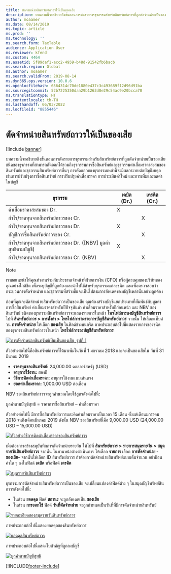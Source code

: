 ```yaml
---
title: ตัดจำหน่ายสินทรัพย์ถาวรให้เป็นของเสีย
description: บทความนี้จะอธิบายถึงขั้นตอนการตัดรายการธุรกรรมสำหรับสินทรัพย์ถาวรที่ถูกตัดจำหน่ายเป็นของเสีย
author: moaamer
ms.date: 08/14/2019
ms.topic: article
ms.prod: ''
ms.technology: ''
ms.search.form: TaxTable
audience: Application User
ms.reviewer: kfend
ms.custom: 4464
ms.assetid: 5f89daf1-acc2-4959-b48d-91542fb6bacb
ms.search.region: Global
ms.author: moaamer
ms.search.validFrom: 2019-08-14
ms.dyn365.ops.version: 10.0.6
ms.openlocfilehash: 6564314c70de1880e437c3c493689f12d96d91ba
ms.sourcegitcommit: 52b7225350daa29b1263d8e29c54ac9e20bcca70
ms.translationtype: HT
ms.contentlocale: th-TH
ms.lasthandoff: 06/03/2022
ms.locfileid: "8855446"
---
```

# <a name="dispose-of-a-fixed-asset-as-scrap"></a>ตัดจำหน่ายสินทรัพย์ถาวรให้เป็นของเสีย

[!include [banner](../includes/banner.md)]

บทความนี้จะอธิบายถึงขั้นตอนการตัดรายการธุรกรรมสำหรับสินทรัพย์ถาวรที่ถูกตัดจำหน่ายเป็นของเสีย ชนิดของธุรกรรมที่สามารถตัดออกได้รวมถึงธุรกรรมการซื้อสินทรัพย์และธุรกรรมค่าเสื่อมราคาสะสมของสินทรัพย์และธุรกรรมสินทรัพย์ถาวรอื่นๆ การตัดออกของธุรกรรมเหล่านี้จะมีผลกระทบต่อบัญชีงบดุล เช่นการปรับปรุงการซื้อสินทรัพย์ การปรับปรุงค่าเสื่อมราคา การประเมินค่าใหม่ และการเพิ่มและลดค่าในบัญชี

| ธุรกรรม                                         | เดบิต (Dr.) | เครดิต (Cr.) |
|-----------------------------------------------------|-------------|--------------|
| ค่าเสื่อมราคาสะสมของ Dr.                        | X           |              |
| กำไร/ขาดทุนจากสินทรัพย์ถาวรของ Cr.                          |             | X            |
| กำไร/ขาดทุนจากสินทรัพย์ถาวรของ Dr.                          | X           |              |
| บัญชีการซื้อสินทรัพย์ถาวรของ Cr.                 |             | X            |
| กำไร/ขาดทุนจากสินทรัพย์ถาวรของ Dr. (\[NBV\] มูลค่าสุทธิตามบัญชี) | X           |              |
| กำไร/ขาดทุนจากสินทรัพย์ถาวรของ Cr. (NBV)                    |             | X            |

> [!NOTE]
> เราขอแนะนำให้คุณทำงานร่วมกับประธานเจ้าหน้าที่ฝ่ายการเงิน (CFO) หรือผู้ควบคุมของบริษัทของคุณอย่างใกล้ชิด เพื่อระบุบัญชีที่ถูกต้องและนำไปใช้สำหรับธุรกรรมแต่ละชนิด และเพื่อตรวจสอบว่ากระบวนการตัดจำหน่าย และธุรกรรมที่สร้างขึ้นจะเป็นไปตามการอัพเดตของบัญชีเหล่านั้นอย่างถูกต้อง

ก่อนที่คุณจะตัดจำหน่ายสินทรัพย์ถาวรเป็นของเสีย คุณต้องสร้างบัญชีแยกประเภทที่สัมพันธ์กับมูลค่าการซื้อสินทรัพย์ ค่าเสื่อมราคาสำหรับปีปัจจุบันค่า ค่าเสื่อมราคาสำหรับปีก่อนหน้า และ NBV ของสินทรัพย์ ชนิดของธุรกรรมสินทรัพย์ถาวรจะแสดงรายการในหน้า **โพรไฟล์การลงบัญชีสินทรัพย์ถาวร** ไปที่ **สินทรัพย์ถาวร \> การตั้งค่า \> โพรไฟล์การลงรายการบัญชีสินทรัพย์ถาวร** จากนั้น ให้เลือกแท็บด่วน **การตัดจำหน่าย** ให้เลือก **ของเสีย** ในฟิลด์ข้างบนกริด ภาพประกอบต่อไปนี้แสดงรายการของชนิดของธุรกรรมสินทรัพย์ถาวรในหน้า **โพรไฟล์การลงบัญชีสินทรัพย์ถาวร**


[![การตัดจำหน่ายสินทรัพย์เป็นเป็นของเสีย, รูปที่ 1](./media/Fixed_asset_Disposal_scrap_scenario_1.png)](./media/Fixed_asset_Disposal_scrap_scenario_1.png)

ตัวอย่างต่อไปนี้คือสินทรัพย์ถาวรที่ได้มาเพิ่มในวันที่ 1 มกราคม 2018 และจะเป็นของเสียใน วันที่ 31 มีนาคม 2019

- **ราคาทุนของสินทรัพย์:** 24,000.00 ดอลลาร์สหรัฐ (USD)
- **อายุการใช้งาน:** สองปี
- **วิธีการคิดค่าเสื่อมราคา:** อายุการใช้งานแบบเส้นตรง
- **ยอดค่าเสื่อมราคา:** 1,000.00 USD ต่อเดือน

NBV ของสินทรัพย์ถาวรจะถูกคำนวณโดยใช้สูตรดังต่อไปนี้:

มูลค่าตามบัญชีสุทธิ = ราคาการซื้อสินทรัพย์ – ค่าเสื่อมราคา

ตัวอย่างต่อไปนี้ มีการซื้อสินทรัพย์ถาวรและคิดค่าเสื่อมราคาเป็นเวลา 15 เดือน ตั้งแต่เดือนมกราคม 2018 จนถึงเดือนมีนาคม 2019 ดังนั้น NBV ของสินทรัพย์นี้คือ 9,000.00 USD (24,000.00 USD – 15,000.00 USD)

[![ตัวอย่างวิธีการคิดค่าเสื่อมราคาของสินทรัพย์ถาวร](./media/Fixed_asset_Disposal_scrap_scenario_2.png)](./media/Fixed_asset_Disposal_scrap_scenario_2.png)


เมื่อต้องการสร้างสมุบันทึกการตัดจำหน่ายรายวัน ให้ไปที่ **สินทรัพย์ถาวร \> รายการสมุดรายวัน \> สมุดรายวันสินทรัพย์ถาวร** จากนั้น ในบานหน้าต่างดำเนินการ ให้เลือก **รายการ** เลือก **การตัดจำหน่าย - ของเสีย**– จากนั้นให้เลือก ID สินทรัพย์ถาวร ถ้าต้องกาตัดจำหน่ายสินทรัพย์แบบเต็มจำนวน อย่าป้อนค่าใด ๆ ลงในฟิลด์ **เดบิต** หรือฟิลด์ **เครดิต**

[![สมุดรายวันสินทรัพย์ถาวร](./media/Fixed_asset_Disposal_scrap_scenario_3.png)](./media/Fixed_asset_Disposal_scrap_scenario_3.png)

ธุรกรรมการตัดจำหน่ายสินทรัพย์ถาวรเป็นของเสีย จะเปลี่ยนแปลงค่าฟิลด์ต่าง ๆ ในสมุดบัญชีทรัพย์สินถาวรดังต่อไปนี้:

- ในส่วน **ยอดดุล** ฟิลด์ **สถานะ** จะถูกอัพเดตเป็น **ของเสีย**
- ในส่วน **การออกใช้** ฟิลด์ **วันที่ตัดจำหน่าย** จะถูกกำหนดเป็นวันที่ที่มีการตัดจำหน่ายสินทรัพย์

[![รายละเอียดของสมุดรายวันสินทรัพย์ถาวร](./media/Fixed_asset_Disposal_scrap_scenario_4.png)](./media/Fixed_asset_Disposal_scrap_scenario_4.png)

ภาพประกอบต่อไปนี้แสดงยอดดุลของสินทรัพย์ถาวร

[![ยอดดุลสินทรัพย์ถาวร](./media/Fixed_asset_Disposal_scrap_scenario_5.png)](./media/Fixed_asset_Disposal_scrap_scenario_5.png)

ภาพประกอบต่อไปนี้แสดงใบสำคัญที่ถูกลงบัญชี

[![มูลค่าตามบัญชีสุทธิ](./media/Fixed_asset_Disposal_scrap_scenario_6.png)](./media/Fixed_asset_Disposal_scrap_scenario_6.png)


[!INCLUDE[footer-include](../../includes/footer-banner.md)]
